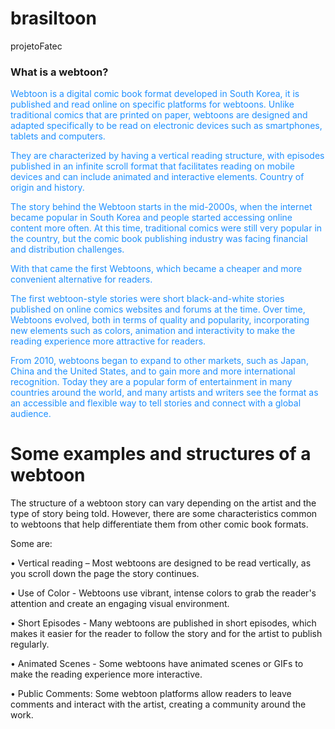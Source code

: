 <h1> brasiltoon</h1>
projetoFatec
<h3>What is a webtoon?</h3>
<p style="color:DodgerBlue;">Webtoon is a digital comic book format developed in South Korea, it is published and read online on specific platforms for webtoons. Unlike traditional comics that are printed on paper, webtoons are designed and adapted specifically to be read on electronic devices such as smartphones, tablets and computers.</p>
 <p style="color:DodgerBlue;"> They are characterized by having a vertical reading structure, with episodes published in an infinite scroll format that facilitates reading on mobile devices and can include animated and interactive elements.
Country of origin and history.</p>
  <p style="color:DodgerBlue;">The story behind the Webtoon starts in the mid-2000s, when the internet became popular in South Korea and people started accessing online content more often. At this time, traditional comics were still very popular in the country, but the comic book publishing industry was facing financial and distribution challenges.</p>
<p style="color:DodgerBlue;">  With that came the first Webtoons, which became a cheaper and more convenient alternative for readers.</p>
  <p style="color:DodgerBlue;">The first webtoon-style stories were short black-and-white stories published on online comics websites and forums at the time. Over time, Webtoons evolved, both in terms of quality and popularity, incorporating new elements such as colors, animation and interactivity to make the reading experience more attractive for readers.</p>
<p style="color:DodgerBlue;">From 2010, webtoons began to expand to other markets, such as Japan, China and the United States, and to gain more and more international recognition. Today they are a popular form of entertainment in many countries around the world, and many artists and writers see the format as an accessible and flexible way to tell stories and connect with a global audience.</p>

<h1>Some examples and structures of a webtoon</h1>
<p>The structure of a webtoon story can vary depending on the artist and the type of story being told. However, there are some characteristics common to webtoons that help differentiate them from other comic book formats.</p> <p>Some are:</p>
<p> • Vertical reading – Most webtoons are designed to be read vertically, as you scroll down the page the story continues.</p>
<p> • Use of Color - Webtoons use vibrant, intense colors to grab the reader's attention and create an engaging visual environment.</p>
<p>• Short Episodes - Many webtoons are published in short episodes, which makes it easier for the reader to follow the story and for the artist to publish regularly.</p>
<p> • Animated Scenes - Some webtoons have animated scenes or GIFs to make the reading experience more interactive.</p>
<p> • Public Comments: Some webtoon platforms allow readers to leave comments and interact with the artist, creating a community around the work.</p>
